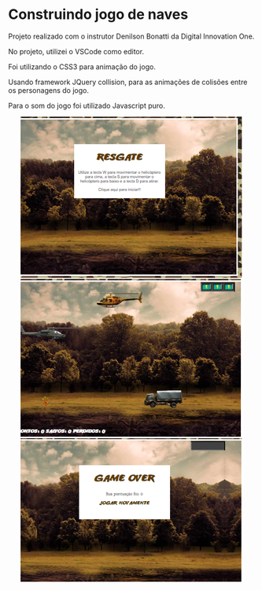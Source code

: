 # Construindo jogo de naves

Projeto realizado com o instrutor Denilson Bonatti da Digital Innovation One.

No projeto, utilizei o VSCode como editor.

Foi utilizando o CSS3 para animação do jogo.

Usando framework JQuery collision, para as animações de colisões entre os personagens do jogo.

Para o som do jogo foi utilizado Javascript puro.

<p align=center>
  <img src=".github/jogoDeNave.png">
</p>

